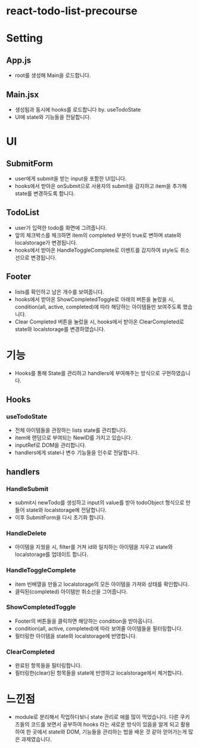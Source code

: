 # react-todo-list-precourse

# Setting
## App.js
- root를 생성해 Main을 로드합니다.

## Main.jsx
- 생성됨과 동시에 hooks를 로드합니다 by. useTodoState 
- UI에 state와 기능들을 전달합니다.




# UI
## SubmitForm
- user에게 submit을 받는 input을 포함한 UI입니다.
- hooks에서 받아온 onSubmit으로 사용자의 submit을 감지하고 item을 추가해 state를 변경하도록 합니다.

## TodoList
- user가 입력한 todo를 화면에 그려줍니다.
- 앞의 체크박스를 체크하면 item의 completed 부분이 true로 변하며 state와 localstorage가 변경됩니다. 
- hooks에서 받아온 HandleToggleComplete로 이벤트를 감지하여 style도 취소선으로 변경됩니다.

## Footer
- lists를 확인하고 남은 개수를 보여줍니다.
- hooks에서 받아온 ShowCompletedToggle로 아래의 버튼을 눌렀을 시, condition(all, active, completed)에 따라 해당하는 아이템들만 보여주도록 했습니다.
- Clear Completed 버튼을 눌렀을 시, hooks에서 받아온 ClearCompleted로 state와 localstorage를 변경하였습니다.




# 기능
- Hooks를 통해 State를 관리하고 handlers에 부여해주는 방식으로 구현하였습니다.

## Hooks
### useTodoState
- 전체 아이템들을 관장하는 lists state를 관리합니다.
- item에 랜덤으로 부여되는 NewID를 가지고 있습니다.
- inputRef로 DOM을 관리합니다.
- handlers에게 state나 변수 기능들을 인수로 전달합니다.

## handlers
### HandleSubmit
- submit시 newTodo를 생성하고 input의 value를 받아 todoObject 형식으로 만들어 state와 localstorage에 전달합니다.
- 이후 SubmitForm을 다시 초기화 합니다.

### HandleDelete
- 아이템을 지웠을 시, filter를 거쳐 id와 일치하는 아이템을 지우고 state와 localstorage를 업데이트 합니다.

### HandleToggleComplete
- item 빈배열을 만들고 localstorage의 모든 아이템을 가져와 상태를 확인합니다.
- 클릭된(completed) 아이템만 취소선을 그어줍니다.

### ShowCompletedToggle
- Footer의 버튼들을 클릭하면 해당하는 condition을 받아옵니다.
- condition(all, active, completed)에 따라 보여줄 아이템들을 필터링합니다.
- 필터링한 아이템을 state와 localstorage에 반영합니다.

### ClearCompleted
- 완료된 항목들을 필터링합니다.
- 필터링한(clear)된 항목들을 state에 반영하고 localstorage에서 제거합니다.





# 느낀점
- module로 분리해서 작업하다보니 state 관리로 애를 많이 먹었습니다. 다른 쿠키즈들의 코드를 보면서 공부하여 hooks 라는 새로운 방식이 있음을 알게 되고 활용하여 한 곳에서 state와 DOM, 기능들을 관리하는 법을 배운 것 같아 얻어가는게 많은 과제였습니다.
